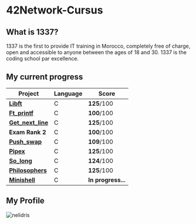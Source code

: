 # 42Network-Cursus

## What is 1337?

1337 is the first to provide IT training in Morocco, completely free of charge, open and accessible to anyone between the ages of 18 and 30. 1337 is the coding school par excellence.

## My current progress

| Project                                              | Language | Score |
| ---------------------------------------------------- | -------- | ----- |
| [**Libft**](https://github.com/NorsHiden/42cursus-libft) | C        | **125**/100 |
| [**Ft_printf**](https://github.com/NorsHiden/42cursus-ft_printf) | C        | **100**/100 |
| [**Get_next_line**](https://github.com/NorsHiden/42cursus-get_next_line) | C        | **125**/100|
| **Exam Rank 2**                                                    | C        | **100**/100 |
| [**Push_swap**](https://github.com/NorsHiden/42cursus-push_swap) | C        | **109**/100 |
| [**Pipex**](https://github.com/NorsHiden/42cursus-pipex) | C        | **125**/100 |
| [**So_long**](https://github.com/NorsHiden/42-cursus-so_long) | C        | **124**/100 |
| [**Philosophers**](https://github.com/NorsHiden/42-cursus-philosophers) | C        | **125**/100 |
| [**Minishell**](#) | C        | **In progress...** |


## My Profile

![nelidris](https://badge1337.norshiden.repl.co/badge/nelidris?mode=dark)
